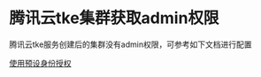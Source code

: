 # 腾讯云tke集群获取admin权限

腾讯云tke服务创建后的集群没有admin权限，可参考如下文档进行配置

[使用预设身份授权](https://cloud.tencent.com/document/product/457/46105)